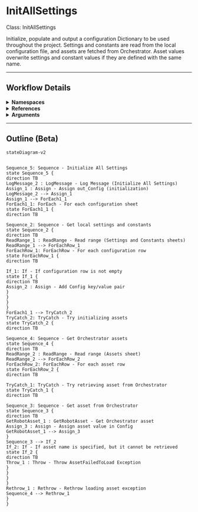 # InitAllSettings
Class: InitAllSettings

Initialize, populate and output a configuration Dictionary to be used throughout the project. 
Settings and constants are read from the local configuration file, and assets are fetched from Orchestrator. 
Asset values overwrite settings and constant values if they are defined with the same name.

<hr />

## Workflow Details
<details>
    <summary>
    <b>Namespaces</b>
    </summary>

    - System
- System.Activities
- System.Activities.DynamicUpdate
- System.Activities.Statements
- System.Collections
- System.Collections.Generic
- System.Collections.ObjectModel
- System.ComponentModel
- System.Data
- System.Linq
- System.Linq.Expressions
- System.Reflection
- System.Runtime.InteropServices
- System.Runtime.Serialization
- System.Text
- System.Xml.Serialization
- UiPath.Core
- UiPath.Core.Activities
- UiPath.Excel


</details>
<details>
    <summary>
    <b>References</b>
    </summary>

    - Microsoft.Bcl.AsyncInterfaces
- Microsoft.CSharp
- NPOI
- PresentationFramework
- System
- System.Activities
- System.ComponentModel
- System.ComponentModel.Composition
- System.ComponentModel.Primitives
- System.ComponentModel.TypeConverter
- System.Core
- System.Data
- System.Data.Common
- System.Linq
- System.Memory
- System.ObjectModel
- System.Private.CoreLib
- System.Private.Xml
- System.Reflection.Metadata
- System.Runtime.Serialization
- System.ServiceModel
- System.ServiceModel.Activities
- System.ValueTuple
- System.Xaml
- System.Xml
- System.Xml.Linq
- UiPath.Excel
- UiPath.Excel.Activities
- UiPath.Studio.Constants
- UiPath.System.Activities
- UiPath.System.Activities.Design
- WindowsBase


</details>
<details>
    <summary>
    <b>Arguments</b>
    </summary>

    <table><tr><th>Name</th><th>Direction</th><th>Type</th><th>Description</th></tr><tr><td>out_Config</td><td>OutArgument</td><td>scg:Dictionary(x:String, x:Object)</td><td>Dictionary structure to store configuration data of the process (settings, constants and assets).</td></tr><tr><td>in_ConfigFile</td><td>InArgument</td><td>x:String</td><td>Path to the configuration file that defines settings, constants and assets.</td></tr><tr><td>in_ConfigSheets</td><td>InArgument</td><td>s:String[]</td><td>Names of the sheets corresponding to settings and constants in the configuration file.</td></tr></table>
    
</details>

<hr />

## Outline (Beta)

```mermaid
stateDiagram-v2


Sequence_5: Sequence - Initialize All Settings
state Sequence_5 {
direction TB
LogMessage_2 : LogMessage - Log Message (Initialize All Settings)
Assign_1 : Assign - Assign out_Config (initialization)
LogMessage_2 --> Assign_1
Assign_1 --> ForEach1_1
ForEach1_1: ForEach - For each configuration sheet
state ForEach1_1 {
direction TB

Sequence_2: Sequence - Get local settings and constants
state Sequence_2 {
direction TB
ReadRange_1 : ReadRange - Read range (Settings and Constants sheets)
ReadRange_1 --> ForEachRow_1
ForEachRow_1: ForEachRow - For each configuration row
state ForEachRow_1 {
direction TB

If_1: If - If configuration row is not empty
state If_1 {
direction TB
Assign_2 : Assign - Add Config key/value pair
}
}
}
}
ForEach1_1 --> TryCatch_2
TryCatch_2: TryCatch - Try initializing assets
state TryCatch_2 {
direction TB

Sequence_4: Sequence - Get Orchestrator assets
state Sequence_4 {
direction TB
ReadRange_2 : ReadRange - Read range (Assets sheet)
ReadRange_2 --> ForEachRow_2
ForEachRow_2: ForEachRow - For each asset row
state ForEachRow_2 {
direction TB

TryCatch_1: TryCatch - Try retrieving asset from Orchestrator
state TryCatch_1 {
direction TB

Sequence_3: Sequence - Get asset from Orchestrator
state Sequence_3 {
direction TB
GetRobotAsset_1 : GetRobotAsset - Get Orchestrator asset
Assign_3 : Assign - Assign asset value in Config
GetRobotAsset_1 --> Assign_3
}
Sequence_3 --> If_2
If_2: If - If asset name is specified, but it cannot be retrieved
state If_2 {
direction TB
Throw_1 : Throw - Throw AssetFailedToLoad Exception
}
}
}
}
Rethrow_1 : Rethrow - Rethrow loading asset exception
Sequence_4 --> Rethrow_1
}
}
```